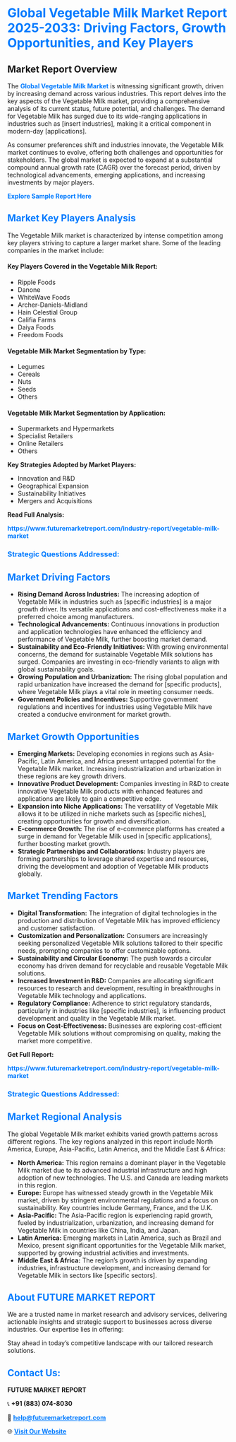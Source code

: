<h1 style="color: #007BFF;">Global Vegetable Milk Market Report 2025-2033: Driving Factors, Growth Opportunities, and Key Players</h1>

<section id="overview">
<h2>Market Report Overview</h2>
<p>The <a href="https://www.futuremarketreport.com/industry-report/vegetable-milk-market" style="color: #007BFF; text-decoration: none;"><strong>Global Vegetable Milk Market</strong></a> is witnessing significant growth, driven by increasing demand across various industries. This report delves into the key aspects of the Vegetable Milk market, providing a comprehensive analysis of its current status, future potential, and challenges. The demand for Vegetable Milk has surged due to its wide-ranging applications in industries such as [insert industries], making it a critical component in modern-day [applications].</p>
<p>As consumer preferences shift and industries innovate, the Vegetable Milk market continues to evolve, offering both challenges and opportunities for stakeholders. The global market is expected to expand at a substantial compound annual growth rate (CAGR) over the forecast period, driven by technological advancements, emerging applications, and increasing investments by major players.</p>
</section>

<section id="overview">
<p><a href="https://www.futuremarketreport.com/request-sample/reportId=56259" style="color: #007BFF; text-decoration: none;"><strong>Explore Sample Report Here</strong></a></p>
</section>

<section id="key-players">
<h2 style="color: #007BFF;">Market Key Players Analysis</h2>
<p>The Vegetable Milk market is characterized by intense competition among key players striving to capture a larger market share. Some of the leading companies in the market include:</p>
<h4>Key Players Covered in the Vegetable Milk Report:</h4>
<ul><li>Ripple Foods</li><li>Danone</li><li>WhiteWave Foods</li><li>Archer-Daniels-Midland</li><li>Hain Celestial Group</li><li>Califia Farms</li><li>Daiya Foods</li><li>Freedom Foods</li></ul>
<h4>Vegetable Milk Market Segmentation by Type:</h4>
<ul><li>Legumes</li><li>Cereals</li><li>Nuts</li><li>Seeds</li><li>Others</li></ul>

<h4>Vegetable Milk Market Segmentation by Application:</h4>
<ul><li>Supermarkets and Hypermarkets</li><li>Specialist Retailers</li><li>Online Retailers</li><li>Others</li></ul>
<p><strong>Key Strategies Adopted by Market Players:</strong></p>
<ul>
<li>Innovation and R&D</li>
<li>Geographical Expansion</li>
<li>Sustainability Initiatives</li>
<li>Mergers and Acquisitions</li>
</ul>
</section>

<section>
<p><strong>Read Full Analysis: </strong></p><a href="https://www.futuremarketreport.com/industry-report/vegetable-milk-market" style="color: #007BFF; text-decoration: none;"><strong>https://www.futuremarketreport.com/industry-report/vegetable-milk-market</strong></a>
<h3 style="color: #007BFF;">Strategic Questions Addressed:</h3>
</section>

<section id="driving-factors">
<h2 style="color: #007BFF;">Market Driving Factors</h2>
<ul>
<li><strong>Rising Demand Across Industries:</strong> The increasing adoption of Vegetable Milk in industries such as [specific industries] is a major growth driver. Its versatile applications and cost-effectiveness make it a preferred choice among manufacturers.</li>
<li><strong>Technological Advancements:</strong> Continuous innovations in production and application technologies have enhanced the efficiency and performance of Vegetable Milk, further boosting market demand.</li>
<li><strong>Sustainability and Eco-Friendly Initiatives:</strong> With growing environmental concerns, the demand for sustainable Vegetable Milk solutions has surged. Companies are investing in eco-friendly variants to align with global sustainability goals.</li>
<li><strong>Growing Population and Urbanization:</strong> The rising global population and rapid urbanization have increased the demand for [specific products], where Vegetable Milk plays a vital role in meeting consumer needs.</li>
<li><strong>Government Policies and Incentives:</strong> Supportive government regulations and incentives for industries using Vegetable Milk have created a conducive environment for market growth.</li>
</ul>
</section>

<section id="growth-opportunities">
<h2 style="color: #007BFF;">Market Growth Opportunities</h2>
<ul>
<li><strong>Emerging Markets:</strong> Developing economies in regions such as Asia-Pacific, Latin America, and Africa present untapped potential for the Vegetable Milk market. Increasing industrialization and urbanization in these regions are key growth drivers.</li>
<li><strong>Innovative Product Development:</strong> Companies investing in R&D to create innovative Vegetable Milk products with enhanced features and applications are likely to gain a competitive edge.</li>
<li><strong>Expansion into Niche Applications:</strong> The versatility of Vegetable Milk allows it to be utilized in niche markets such as [specific niches], creating opportunities for growth and diversification.</li>
<li><strong>E-commerce Growth:</strong> The rise of e-commerce platforms has created a surge in demand for Vegetable Milk used in [specific applications], further boosting market growth.</li>
<li><strong>Strategic Partnerships and Collaborations:</strong> Industry players are forming partnerships to leverage shared expertise and resources, driving the development and adoption of Vegetable Milk products globally.</li>
</ul>
</section>

<section id="trending-factors">
<h2 style="color: #007BFF;">Market Trending Factors</h2>
<ul>
<li><strong>Digital Transformation:</strong> The integration of digital technologies in the production and distribution of Vegetable Milk has improved efficiency and customer satisfaction.</li>
<li><strong>Customization and Personalization:</strong> Consumers are increasingly seeking personalized Vegetable Milk solutions tailored to their specific needs, prompting companies to offer customizable options.</li>
<li><strong>Sustainability and Circular Economy:</strong> The push towards a circular economy has driven demand for recyclable and reusable Vegetable Milk solutions.</li>
<li><strong>Increased Investment in R&D:</strong> Companies are allocating significant resources to research and development, resulting in breakthroughs in Vegetable Milk technology and applications.</li>
<li><strong>Regulatory Compliance:</strong> Adherence to strict regulatory standards, particularly in industries like [specific industries], is influencing product development and quality in the Vegetable Milk market.</li>
<li><strong>Focus on Cost-Effectiveness:</strong> Businesses are exploring cost-efficient Vegetable Milk solutions without compromising on quality, making the market more competitive.</li>
</ul>
</section>

<section>
<p><strong>Get Full Report: </strong></p><a href="https://www.futuremarketreport.com/industry-report/vegetable-milk-market" style="color: #007BFF; text-decoration: none;"><strong>https://www.futuremarketreport.com/industry-report/vegetable-milk-market</strong></a>
<h3 style="color: #007BFF;">Strategic Questions Addressed:</h3>
</section>


<section id="regional-analysis">
<h2 style="color: #007BFF;">Market Regional Analysis</h2>
<p>The global Vegetable Milk market exhibits varied growth patterns across different regions. The key regions analyzed in this report include North America, Europe, Asia-Pacific, Latin America, and the Middle East & Africa:</p>
<ul>
<li><strong>North America:</strong> This region remains a dominant player in the Vegetable Milk market due to its advanced industrial infrastructure and high adoption of new technologies. The U.S. and Canada are leading markets in this region.</li>
<li><strong>Europe:</strong> Europe has witnessed steady growth in the Vegetable Milk market, driven by stringent environmental regulations and a focus on sustainability. Key countries include Germany, France, and the U.K.</li>
<li><strong>Asia-Pacific:</strong> The Asia-Pacific region is experiencing rapid growth, fueled by industrialization, urbanization, and increasing demand for Vegetable Milk in countries like China, India, and Japan.</li>
<li><strong>Latin America:</strong> Emerging markets in Latin America, such as Brazil and Mexico, present significant opportunities for the Vegetable Milk market, supported by growing industrial activities and investments.</li>
<li><strong>Middle East & Africa:</strong> The region’s growth is driven by expanding industries, infrastructure development, and increasing demand for Vegetable Milk in sectors like [specific sectors].</li>
</ul>
</section>

<footer>
<h2 style="color: #007BFF;">About FUTURE MARKET REPORT</h2>
<p>We are a trusted name in market research and advisory services, delivering actionable insights and strategic support to businesses across diverse industries. Our expertise lies in offering:</p>

<p>Stay ahead in today’s competitive landscape with our tailored research solutions.</p>

<h2 style="color: #007BFF;">Contact Us:</h2>
<p><strong>FUTURE MARKET REPORT</strong></p>
<p>📞 <strong>+91 (883) 074-8030</strong></p>
<p>📧 <strong><a href="mailto:help@futuremarketreport.com" style="color: #007BFF;">help@futuremarketreport.com</a></strong></p>
<p>🌐 <strong><a href="https://www.futuremarketreport.com/" style="color: #007BFF;">Visit Our Website</a></strong></p>
</footer>